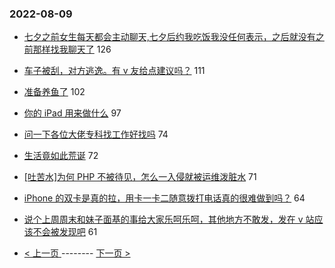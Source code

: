 ### 2022-08-09 
- [七夕之前女生每天都会主动聊天,七夕后约我吃饭我没任何表示，之后就没有之前那样找我聊天了](https://www.v2ex.com/t/871620) 126
- [车子被刮，对方逃逸。有 v 友给点建议吗？](https://www.v2ex.com/t/871583) 111
- [准备养鱼了](https://www.v2ex.com/t/871647) 102
- [你的 iPad 用来做什么](https://www.v2ex.com/t/871654) 97
- [问一下各位大佬专科找工作好找吗](https://www.v2ex.com/t/871566) 74
- [生活竟如此荒诞](https://www.v2ex.com/t/871576) 72
- [[吐苦水]为何 PHP 不被待见，怎么一入侵就被运维泼脏水](https://www.v2ex.com/t/871584) 71
- [iPhone 的双卡是真的拉，用卡一卡二随意拨打电话真的很难做到吗？](https://www.v2ex.com/t/871546) 64
- [说个上周周末和妹子面基的事给大家乐呵乐呵，其他地方不敢发，发在 v 站应该不会被发现吧](https://www.v2ex.com/t/871600) 61 

- [ < 上一页 ](https://github.com/able8/v2ex-hot-record/blob/master/2022-08-08.md) -------- [ 下一页 > ](https://github.com/able8/v2ex-hot-record/blob/master/2022-08-10.md)